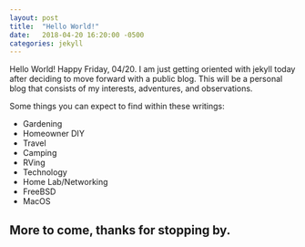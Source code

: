 ```yaml
---
layout: post
title:  "Hello World!"
date:   2018-04-20 16:20:00 -0500
categories: jekyll 
---
```

Hello World! Happy Friday, 04/20. I am just getting oriented with jekyll today after deciding to move forward with a public blog. This will be a personal blog that consists of my interests, adventures, and observations.

Some things you can expect to find within these writings:
- Gardening
- Homeowner DIY
- Travel
- Camping
- RVing
- Technology
- Home Lab/Networking
- FreeBSD
- MacOS

More to come, thanks for stopping by.
---
